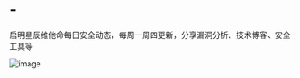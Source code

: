 # -
启明星辰维他命每日安全动态，每周一周四更新，分享漏洞分析、技术博客、安全工具等


![image](https://github.com/JXTnoname/VitaminSecurity/blob/master/qrcode_for_gh_cf325e4d8d77_344.jpg)
